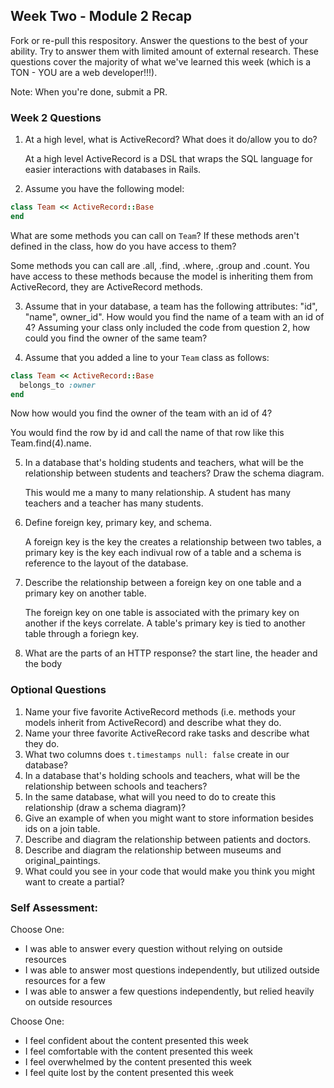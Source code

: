 ## Week Two - Module 2 Recap

Fork or re-pull this respository. Answer the questions to the best of your ability. Try to answer them with limited amount of external research. These questions cover the majority of what we've learned this week (which is a TON - YOU are a web developer!!!).

Note: When you're done, submit a PR.


### Week 2 Questions

1. At a high level, what is ActiveRecord? What does it do/allow you to do?

    At a high level ActiveRecord is a DSL that wraps the SQL language for easier
    interactions with databases in Rails.

2. Assume you have the following model:

```ruby
class Team << ActiveRecord::Base
end
```

What are some methods you can call on `Team`? If these methods aren't defined in the class, how do you have access to them?

  Some methods you can call are .all, .find, .where, .group and .count. You have access to these methods because
  the model is inheriting them from ActiveRecord, they are ActiveRecord methods.  

3. Assume that in your database, a team has the following attributes: "id", "name", owner_id". How would you find the name of a team with an id of 4? Assuming your class only included the code from question 2, how could you find the owner of the same team?



4. Assume that you added a line to your `Team` class as follows:

```ruby
class Team << ActiveRecord::Base
  belongs_to :owner
end
```

Now how would you find the owner of the team with an id of 4?

   You would find the row by id and call the name of that row like this Team.find(4).name.

5. In a database that's holding students and teachers, what will be the relationship between students and teachers?  Draw the schema diagram.

   This would me a many to many relationship. A student has many teachers and a teacher has many students.

6. Define foreign key, primary key, and schema.

   A foreign key is the key the creates a relationship between two tables, a primary key is the key each indivual row of a table and a schema is reference to the layout of the database.

7. Describe the relationship between a foreign key on one table and a primary key on another table.

    The foreign key on one table is associated with the primary key on another if the keys correlate. A table's
    primary key is tied to another table through a foriegn key.

8. What are the parts of an HTTP response?
    the start line, the header and the body


### Optional Questions

1. Name your five favorite ActiveRecord methods (i.e. methods your models inherit from ActiveRecord) and describe what they do.
2. Name your three favorite ActiveRecord rake tasks and describe what they do.
3. What two columns does `t.timestamps null: false` create in our database?
4. In a database that's holding schools and teachers, what will be the relationship between schools and teachers?
5. In the same database, what will you need to do to create this relationship (draw a schema diagram)?
6. Give an example of when you might want to store information besides ids on a join table.
7. Describe and diagram the relationship between patients and doctors.
8. Describe and diagram the relationship between museums and original_paintings.
9. What could you see in your code that would make you think you might want to create a partial?

### Self Assessment:
Choose One:
* I was able to answer every question without relying on outside resources
* I was able to answer most questions independently, but utilized outside resources for a few
* I was able to answer a few questions independently, but relied heavily on outside resources

Choose One:
* I feel confident about the content presented this week
* I feel comfortable with the content presented this week
* I feel overwhelmed by the content presented this week
* I feel quite lost by the content presented this week
